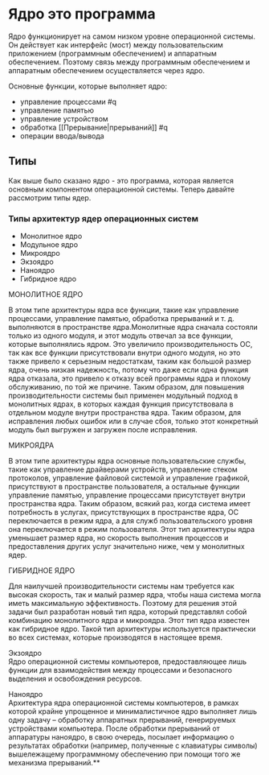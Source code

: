 # Ядро это программа
Ядро функционирует на самом низком уровне операционной системы. Он действует как интерфейс (мост) между пользовательским приложением (программным обеспечением) и аппаратным обеспечением. Поэтому связь между программным обеспечением и аппаратным обеспечением осуществляется через ядро.

Основные функции, которые выполняет ядро:

-   управление процессами #q
-   управление памятью
-   управление устройством
-   обработка [[Прерывание|прерываний]] #q
-   операции ввода/вывода


## Типы

Как выше было сказано ядро - это программа, которая является основным компонентом операционной системы. Теперь давайте рассмотрим типы ядер.

### **Типы** архитектур **ядер операционных систем**
-   Монолитное ядро
-   Модульное ядро
-   Микроядро
-   Экзоядро
-   Наноядро
-   Гибридное ядро

МОНОЛИТНОЕ ЯДРО

В этом типе архитектуры ядра все функции, такие как управление процессами, управление памятью, обработка прерываний и т. д. выполняются в пространстве ядра.Монолитные ядра сначала состояли только из одного модуля, и этот модуль отвечал за все функции, которые выполнялись ядром. Это увеличило производительность ОС, так как все функции присутствовали внутри одного модуля, но это также привело к серьезным недостаткам, таким как большой размер ядра, очень низкая надежность, потому что даже если одна функция ядра отказала, это привело к отказу всей программы ядра и плохому обслуживанию, по той же причине. Таким образом, для повышения производительности системы был применен модульный подход в монолитных ядрах, в которых каждая функция присутствовала в отдельном модуле внутри пространства ядра. Таким образом, для исправления любых ошибок или в случае сбоя, только этот конкретный модуль был выгружен и загружен после исправления.

  

МИКРОЯДРА

В этом типе архитектуры ядра основные пользовательские службы, такие как управление драйверами устройств, управление стеком протоколов, управление файловой системой и управление графикой, присутствуют в пространстве пользователя, а остальные функции управление памятью, управление процессами присутствует внутри пространства ядра. Таким образом, всякий раз, когда система имеет потребность в услугах, присутствующих в пространстве ядра, ОС переключается в режим ядра, а для служб пользовательского уровня она переключается в режим пользователя. Этот тип архитектуры ядра уменьшает размер ядра, но скорость выполнения процессов и предоставления других услуг значительно ниже, чем у монолитных ядер.

  

ГИБРИДНОЕ ЯДРО

Для наилучшей производительности системы нам требуется как высокая скорость, так и малый размер ядра, чтобы наша система могла иметь максимальную эффективность. Поэтому для решения этой задачи был разработан новый тип ядра, который представлял собой комбинацию монолитного ядра и микроядра. Этот тип ядра известен как гибридное ядро. Такой тип архитектуры используется практически во всех системах, которые производятся в настоящее время.


  

Экзоядро  
Ядро операционной системы компьютеров, предоставляющее лишь функции для взаимодействия между процессами и безопасного выделения и освобождения ресурсов.

  
Наноядро  
Архитектура ядра операционной системы компьютеров, в рамках которой крайне упрощенное и минималистичное ядро выполняет лишь одну задачу – обработку аппаратных прерываний, генерируемых устройствами компьютера. После обработки прерываний от аппаратуры наноядро, в свою очередь, посылает информацию о результатах обработки (например, полученные с клавиатуры символы) вышележащему программному обеспечению при помощи того же механизма прерываний.**